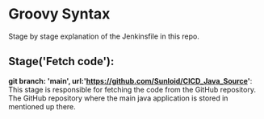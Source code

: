 # Groovy Syntax 
Stage by stage explanation of the Jenkinsfile in this repo. 

## Stage('Fetch code'): 
**git branch: 'main', url:'https://github.com/Sunloid/CICD_Java_Source'**: 
This stage is responsible for fetching the code from the GitHub repository. The GitHub repository where the main java application is stored in mentioned up there. 
          